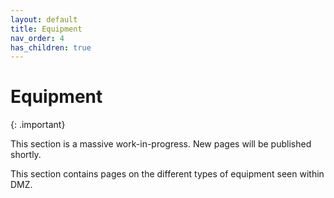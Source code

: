 ```yaml
---
layout: default
title: Equipment
nav_order: 4
has_children: true
---
```


# Equipment

{: .important}

This section is a massive work-in-progress. New pages will be published shortly.    

This section contains pages on the different types of equipment seen within DMZ.